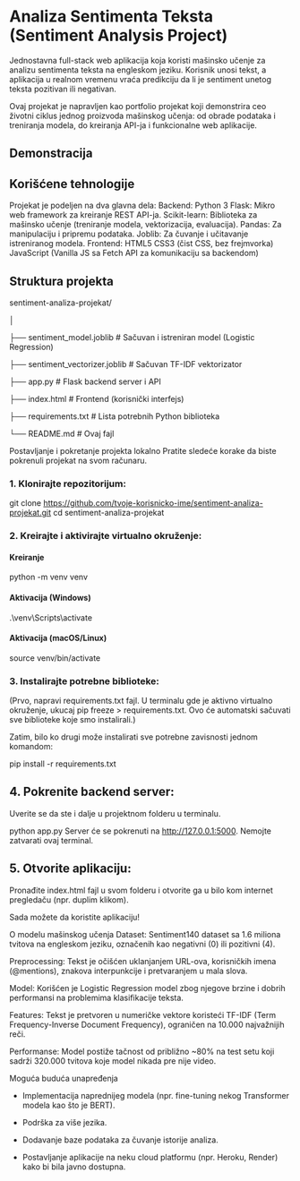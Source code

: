 # Analiza Sentimenta Teksta (Sentiment Analysis Project)
Jednostavna full-stack web aplikacija koja koristi mašinsko učenje za analizu sentimenta teksta na engleskom jeziku. Korisnik unosi tekst, a aplikacija u realnom vremenu vraća predikciju da li je sentiment unetog teksta pozitivan ili negativan.

Ovaj projekat je napravljen kao portfolio projekat koji demonstrira ceo životni ciklus jednog proizvoda mašinskog učenja: od obrade podataka i treniranja modela, do kreiranja API-ja i funkcionalne web aplikacije.

## Demonstracija

## Korišćene tehnologije
Projekat je podeljen na dva glavna dela:
Backend:
  Python 3
  Flask: Mikro web framework za kreiranje REST API-ja.
  Scikit-learn: Biblioteka za mašinsko učenje (treniranje modela, vektorizacija, evaluacija).
  Pandas: Za manipulaciju i pripremu podataka.
  Joblib: Za čuvanje i učitavanje istreniranog modela.
Frontend:
  HTML5
  CSS3 (čist CSS, bez frejmvorka)
  JavaScript (Vanilla JS sa Fetch API za komunikaciju sa backendom)

## Struktura projekta
sentiment-analiza-projekat/

│

├── sentiment_model.joblib        # Sačuvan i istreniran model (Logistic Regression)

├── sentiment_vectorizer.joblib   # Sačuvan TF-IDF vektorizator

├── app.py                        # Flask backend server i API

├── index.html                    # Frontend (korisnički interfejs)

├── requirements.txt              # Lista potrebnih Python biblioteka

└── README.md                     # Ovaj fajl

Postavljanje i pokretanje projekta lokalno
Pratite sledeće korake da biste pokrenuli projekat na svom računaru.

### 1. Klonirajte repozitorijum:
git clone https://github.com/tvoje-korisnicko-ime/sentiment-analiza-projekat.git
cd sentiment-analiza-projekat
### 2. Kreirajte i aktivirajte virtualno okruženje:
#### Kreiranje
python -m venv venv
#### Aktivacija (Windows)
.\venv\Scripts\activate
#### Aktivacija (macOS/Linux)
source venv/bin/activate
### 3. Instalirajte potrebne biblioteke:
(Prvo, napravi requirements.txt fajl. U terminalu gde je aktivno virtualno okruženje, ukucaj pip freeze > requirements.txt. Ovo će automatski sačuvati sve biblioteke koje smo instalirali.)

Zatim, bilo ko drugi može instalirati sve potrebne zavisnosti jednom komandom:

pip install -r requirements.txt

## 4. Pokrenite backend server:
Uverite se da ste i dalje u projektnom folderu u terminalu.

python app.py
Server će se pokrenuti na http://127.0.0.1:5000. Nemojte zatvarati ovaj terminal.

## 5. Otvorite aplikaciju:
Pronađite index.html fajl u svom folderu i otvorite ga u bilo kom internet pregledaču (npr. duplim klikom).

Sada možete da koristite aplikaciju!

O modelu mašinskog učenja
Dataset: Sentiment140 dataset sa 1.6 miliona tvitova na engleskom jeziku, označenih kao negativni (0) ili pozitivni (4).

Preprocessing: Tekst je očišćen uklanjanjem URL-ova, korisničkih imena (@mentions), znakova interpunkcije i pretvaranjem u mala slova.

Model: Korišćen je Logistic Regression model zbog njegove brzine i dobrih performansi na problemima klasifikacije teksta.

Features: Tekst je pretvoren u numeričke vektore koristeći TF-IDF (Term Frequency-Inverse Document Frequency), ograničen na 10.000 najvažnijih reči.

Performanse: Model postiže tačnost od približno ~80% na test setu koji sadrži 320.000 tvitova koje model nikada pre nije video.

Moguća buduća unapređenja
 - Implementacija naprednijeg modela (npr. fine-tuning nekog Transformer modela kao što je BERT).

 - Podrška za više jezika.

 - Dodavanje baze podataka za čuvanje istorije analiza.

 - Postavljanje aplikacije na neku cloud platformu (npr. Heroku, Render) kako bi bila javno dostupna.
